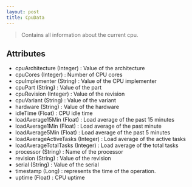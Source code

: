 ```yaml
---
layout: post
title: CpuData
---
```


> Contains all information about the current cpu.

Attributes
----------
- cpuArchitecture (Integer) : Value of the architecture
- cpuCores (Integer) : Number of CPU cores
- cpuImplementer (String) : Value of the CPU implementer
- cpuPart (String) : Value of the part
- cpuRevision (Integer) : Value of the revision
- cpuVariant (String) : Value of the variant
- hardware (String) : Value of the hardware
- idleTime (Float) : CPU idle time
- loadAverage15Min (Float) : Load average of the past 15 minutes
- loadAverage1Min (Float) : Load average of the past minute
- loadAverage5Min (Float) : Load average of the past 5 minutes
- loadAverageActiveTasks (Integer) : Load average of the active tasks
- loadAverageTotalTasks (Integer) : Load average of the total tasks
- processor (String) : Name of the processor
- revision (String) : Value of the revision
- serial (String) : Value of the serial
- timestamp (Long) : represents the time of the operation.
- uptime (Float) : CPU uptime
